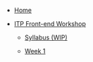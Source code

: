 * [Home](/)
* [ITP Front-end Workshop](/itp-front-end/README.md)

	* [Syllabus (WIP)](/itp-front-end/syllabus.md)

	* [Week 1](/itp-front-end/week-1/README.md)